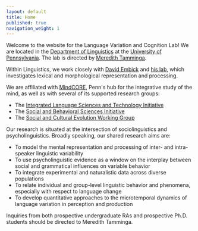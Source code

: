 ```yaml
---
layout: default
title: Home
published: true
navigation_weight: 1
---
```



Welcome to the website for the Language Variation and Cognition Lab! We are located in the [Department of Linguistics](https://www.ling.upenn.edu/) at the [University of Pennsylvania](https://www.upenn.edu/). The lab is directed by [Meredith Tamminga](http://meredithtamminga.com/).

Within Linguistics, we work closely with [David Embick](https://www.ling.upenn.edu/~embick/) and [his lab](http://web.sas.upenn.edu/embick-lab/), which investigates lexical and morphological representation and processing.

We are affiliated with [MindCORE](https://mindcore.sas.upenn.edu/), Penn's hub for the integrative study of the mind, as well as with several of its supported research groups: 
* The [Integrated Language Sciences and Technology Initiative](http://web.sas.upenn.edu/langscience/)
* The [Social and Behavioral Sciences Initiative](http://web.sas.upenn.edu/penn-sbsi/)
* The [Social and Cultural Evolution Working Group](https://web.sas.upenn.edu/scew/)

Our research is situated at the intersection of sociolinguistics and psycholinguistics. Broadly speaking, our shared research aims are:
* To model the mental representation and processing of inter- and intra-speaker linguistic variability
* To use psycholinguistic evidence as a window on the interplay between social and grammatical influences on variable behavior
* To integrate experimental and naturalistic data across diverse populations
* To relate individual and group-level linguistic behavior and phenomena, especially with respect to language change
* To develop quantitative approaches to the microtemporal dynamics of language variation in perception and production

Inquiries from both prospective undergraduate RAs and prospective Ph.D. students should be directed to Meredith Tamminga. 



